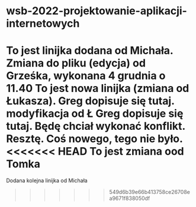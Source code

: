 # wsb-2022-projektowanie-aplikacji-internetowych

To jest linijka dodana od Michała.
Zmiana do pliku (edycja) od Grześka, wykonana 4 grudnia o 11.40
To jest nowa linijka (zmiana od Łukasza).
Greg dopisuje się tutaj. modyfikacja od Ł
Greg dopisuje się tutaj. Będę chciał wykonać konflikt.
Resztę.
Coś nowego, tego nie było.
<<<<<<< HEAD
To jest zmiana ood Tomka
=======
Dodana kolejna linijka od Michała
>>>>>>> 549d6b39e66b413758ce26708ea9671f838050df
